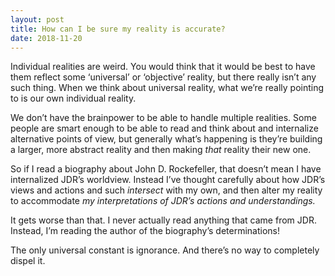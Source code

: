 ```yaml
---
layout: post
title: How can I be sure my reality is accurate?
date: 2018-11-20
---
```


<p>Individual realities are weird. You would think that it would be best to have them reflect some ‘universal’ or ‘objective’ reality, but there really isn’t any such thing. When we think about universal reality, what we’re really pointing to is our own individual reality.</p><p>We don’t have the brainpower to be able to handle multiple realities. Some people are smart enough to be able to read and think about and internalize alternative points of view, but generally what’s happening is they’re building a larger, more abstract reality and then making <i>that</i> reality their new one.</p><p>So if I read a biography about John D. Rockefeller, that doesn’t mean I have internalized JDR’s worldview. Instead I’ve thought carefully about how JDR’s views and actions and such <i>intersect</i> with my own, and then alter my reality to accommodate <i>my interpretations of JDR’s actions and understandings.</i></p><p>It gets worse than that. I never actually read anything that came from JDR. Instead, I’m reading the author of the biography’s determinations!</p><p>The only universal constant is ignorance. And there’s no way to completely dispel it.</p>
